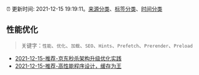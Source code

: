 :alarm_clock: 更新时间: 2021-12-15 19:19:11。[来源分类](../README.md)、[标签分类](../TAGS.md)、[时间分类](../TIMELINE.md)

## 性能优化


> 关键字：`性能`、`优化`、`加载`、`SEO`、`Hints`、`Prefetch`、`Prerender`、`Preload`



- [2021-12-15-推荐-京东秒杀架构升级优化实践](https://toutiao.io/k/4cxy94p) 
- [2021-12-15-推荐-高性能程序设计，缓存为王](https://toutiao.io/k/a9j7y4a) 